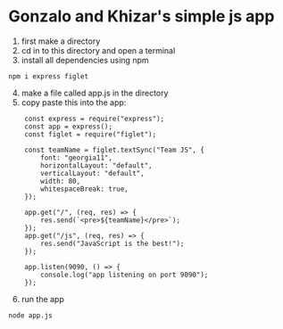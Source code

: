 # Gonzalo and Khizar's simple js app

1. first make a directory
2. cd in to this directory and open a terminal
3. install all dependencies using npm

```
npm i express figlet

```

4. make a file called app.js in the directory
5. copy paste this into the app:

```
    const express = require("express");
    const app = express();
    const figlet = require("figlet");

    const teamName = figlet.textSync("Team JS", {
        font: "georgia11",
        horizontalLayout: "default",
        verticalLayout: "default",
        width: 80,
        whitespaceBreak: true,
    });

    app.get("/", (req, res) => {
        res.send(`<pre>${teamName}</pre>`);
    });
    app.get("/js", (req, res) => {
        res.send("JavaScript is the best!");
    });

    app.listen(9090, () => {
        console.log("app listening on port 9090");
    });

```

6. run the app

```
node app.js

```
